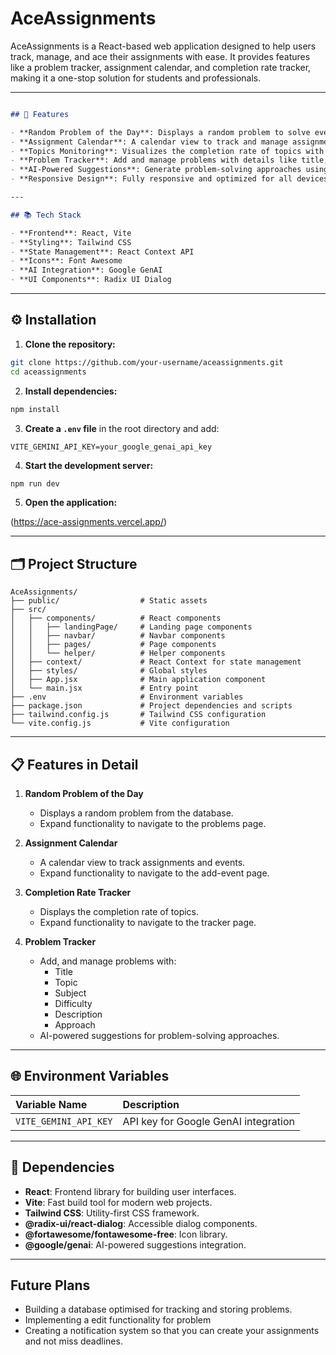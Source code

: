 # AceAssignments

AceAssignments is a React-based web application designed to help users track, manage, and ace their assignments with ease. It provides features like a problem tracker, assignment calendar, and completion rate tracker, making it a one-stop solution for students and professionals.

---


```markdown

## 📌 Features

- **Random Problem of the Day**: Displays a random problem to solve every time the website is reloaded from the problems data pool that you create.
- **Assignment Calendar**: A calendar view to track and manage assignments and events.
- **Topics Monitoring**: Visualizes the completion rate of topics with respect to number of questions for the particular topic.
- **Problem Tracker**: Add and manage problems with details like title, topic, subject, difficulty, approach and description.
- **AI-Powered Suggestions**: Generate problem-solving approaches using Google GenAI.
- **Responsive Design**: Fully responsive and optimized for all devices.

---

## 📚 Tech Stack

- **Frontend**: React, Vite
- **Styling**: Tailwind CSS
- **State Management**: React Context API
- **Icons**: Font Awesome
- **AI Integration**: Google GenAI
- **UI Components**: Radix UI Dialog

```
---

## ⚙️ Installation

1. **Clone the repository:**

```bash
git clone https://github.com/your-username/aceassignments.git
cd aceassignments
```

2. **Install dependencies:**

```bash
npm install
```

3. **Create a `.env` file** in the root directory and add:

```
VITE_GEMINI_API_KEY=your_google_genai_api_key
```

4. **Start the development server:**

```bash
npm run dev
```

5. **Open the application:**

(https://ace-assignments.vercel.app/)

---

## 🗂️ Project Structure

```
AceAssignments/
├── public/                  # Static assets
├── src/
│   ├── components/          # React components
│   │   ├── landingPage/     # Landing page components
│   │   ├── navbar/          # Navbar components
│   │   ├── pages/           # Page components
│   │   └── helper/          # Helper components
│   ├── context/             # React Context for state management
│   ├── styles/              # Global styles
│   ├── App.jsx              # Main application component
│   └── main.jsx             # Entry point
├── .env                     # Environment variables
├── package.json             # Project dependencies and scripts
├── tailwind.config.js       # Tailwind CSS configuration
└── vite.config.js           # Vite configuration
```

---

## 📋 Features in Detail

1. **Random Problem of the Day**
   - Displays a random problem from the database.
   - Expand functionality to navigate to the problems page.

2. **Assignment Calendar**
   - A calendar view to track assignments and events.
   - Expand functionality to navigate to the add-event page.

3. **Completion Rate Tracker**
   - Displays the completion rate of topics.
   - Expand functionality to navigate to the tracker page.

4. **Problem Tracker**
   - Add, and manage problems with:
     - Title
     - Topic
     - Subject
     - Difficulty
     - Description
     - Approach
   - AI-powered suggestions for problem-solving approaches.

---

## 🌐 Environment Variables

| Variable Name        | Description                         |
|:--------------------|:------------------------------------|
| `VITE_GEMINI_API_KEY`| API key for Google GenAI integration |

---


## 📖 Dependencies

- **React**: Frontend library for building user interfaces.
- **Vite**: Fast build tool for modern web projects.
- **Tailwind CSS**: Utility-first CSS framework.
- **@radix-ui/react-dialog**: Accessible dialog components.
- **@fortawesome/fontawesome-free**: Icon library.
- **@google/genai**: AI-powered suggestions integration.

---

## Future Plans

- Building a database optimised for tracking and storing problems.
- Implementing a edit functionality for problem
- Creating a notification system so that you can create your assignments and not miss deadlines.
